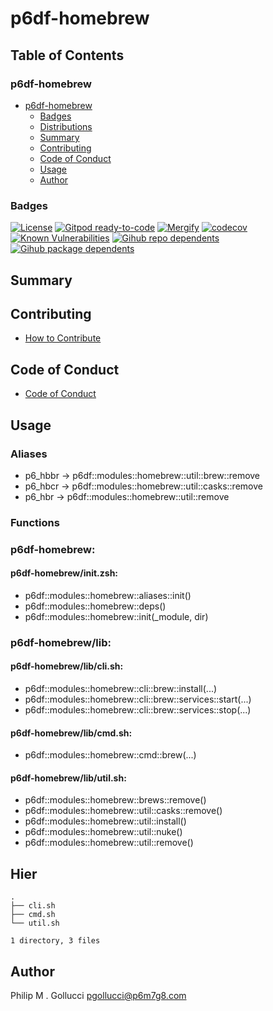 # p6df-homebrew

## Table of Contents


### p6df-homebrew
- [p6df-homebrew](#p6df-homebrew)
  - [Badges](#badges)
  - [Distributions](#distributions)
  - [Summary](#summary)
  - [Contributing](#contributing)
  - [Code of Conduct](#code-of-conduct)
  - [Usage](#usage)
  - [Author](#author)

### Badges

[![License](https://img.shields.io/badge/License-Apache%202.0-yellowgreen.svg)](https://opensource.org/licenses/Apache-2.0)
[![Gitpod ready-to-code](https://img.shields.io/badge/Gitpod-ready--to--code-blue?logo=gitpod)](https://gitpod.io/#https://github.com/p6m7g8/p6df-homebrew)
[![Mergify](https://img.shields.io/endpoint.svg?url=https://gh.mergify.io/badges/p6m7g8/p6df-homebrew/&style=flat)](https://mergify.io)
[![codecov](https://codecov.io/gh/p6m7g8/p6df-homebrew/branch/master/graph/badge.svg?token=14Yj1fZbew)](https://codecov.io/gh/p6m7g8/p6df-homebrew)
[![Known Vulnerabilities](https://snyk.io/test/github/p6m7g8/p6df-homebrew/badge.svg?targetFile=package.json)](https://snyk.io/test/github/p6m7g8/p6df-homebrew?targetFile=package.json)
[![Gihub repo dependents](https://badgen.net/github/dependents-repo/p6m7g8/p6df-homebrew)](https://github.com/p6m7g8/p6df-homebrew/network/dependents?dependent_type=REPOSITORY)
[![Gihub package dependents](https://badgen.net/github/dependents-pkg/p6m7g8/p6df-homebrew)](https://github.com/p6m7g8/p6df-homebrew/network/dependents?dependent_type=PACKAGE)

## Summary

## Contributing

- [How to Contribute](CONTRIBUTING.md)

## Code of Conduct

- [Code of Conduct](https://github.com/p6m7g8/.github/blob/master/CODE_OF_CONDUCT.md)

## Usage


### Aliases

- p6_hbbr -> p6df::modules::homebrew::util::brew::remove
- p6_hbcr -> p6df::modules::homebrew::util::casks::remove
- p6_hbr -> p6df::modules::homebrew::util::remove

### Functions

### p6df-homebrew:

#### p6df-homebrew/init.zsh:

- p6df::modules::homebrew::aliases::init()
- p6df::modules::homebrew::deps()
- p6df::modules::homebrew::init(_module, dir)


### p6df-homebrew/lib:

#### p6df-homebrew/lib/cli.sh:

- p6df::modules::homebrew::cli::brew::install(...)
- p6df::modules::homebrew::cli::brew::services::start(...)
- p6df::modules::homebrew::cli::brew::services::stop(...)

#### p6df-homebrew/lib/cmd.sh:

- p6df::modules::homebrew::cmd::brew(...)

#### p6df-homebrew/lib/util.sh:

- p6df::modules::homebrew::brews::remove()
- p6df::modules::homebrew::util::casks::remove()
- p6df::modules::homebrew::util::install()
- p6df::modules::homebrew::util::nuke()
- p6df::modules::homebrew::util::remove()



## Hier
```text
.
├── cli.sh
├── cmd.sh
└── util.sh

1 directory, 3 files
```
## Author

Philip M . Gollucci <pgollucci@p6m7g8.com>
